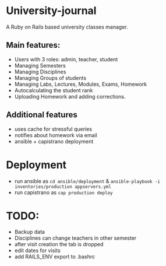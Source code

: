 # University-journal
A Ruby on Rails based university classes manager.

## Main features:
- Users with 3 roles: admin, teacher, student
- Managing Semesters
- Managing Disciplines
- Managing Groups of students
- Managing Labs, Lectures, Modules, Exams, Homework
- Autocalculating the student rank
- Uploading Homework and adding corrections.

## Additional features
- uses cache for stressful queries
- notifies about homework via email
- ansible + capistrano deployment

# Deployment
- run ansible as `cd ansible/deployment` & `ansible-playbook -i inventories/production appservers.yml`
- run capistrano as `cap production deploy`

# TODO:
- Backup data
- Disciplines can change teachers in other semester
- after visit creation the tab is dropped
- edit dates for visits
- add RAILS_ENV export to .bashrc
